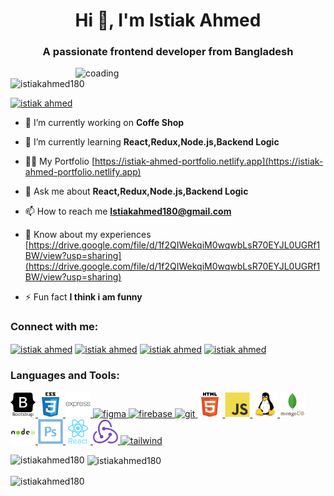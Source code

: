 <h1 align="center">Hi 👋, I'm Istiak Ahmed</h1>
<h3 align="center">A passionate frontend developer from Bangladesh</h3>

<img align="right" alt="coading" width="400" src="https://media.tenor.com/2nKSTDDekOgAAAAC/coding-kira.gif" >

<p align="left"> <img src="https://komarev.com/ghpvc/?username=istiakahmed180&label=Profile%20views&color=0e75b6&style=flat" alt="istiakahmed180" /> </p>

<p align="left"> <a href="https://twitter.com/istiak ahmed" target="blank"><img src="https://img.shields.io/twitter/follow/istiak ahmed?logo=twitter&style=for-the-badge" alt="istiak ahmed" /></a> </p>

- 🔭 I’m currently working on **Coffe Shop**

- 🌱 I’m currently learning **React,Redux,Node.js,Backend Logic**

- 👨‍💻 My Portfolio [https://istiak-ahmed-portfolio.netlify.app](https://istiak-ahmed-portfolio.netlify.app)

- 💬 Ask me about **React,Redux,Node.js,Backend Logic**

- 📫 How to reach me **Istiakahmed180@gmail.com**

- 📄 Know about my experiences [https://drive.google.com/file/d/1f2QIWekqiM0wqwbLsR70EYJL0UGRf1BW/view?usp=sharing](https://drive.google.com/file/d/1f2QIWekqiM0wqwbLsR70EYJL0UGRf1BW/view?usp=sharing)

- ⚡ Fun fact **I think i am funny**

<h3 align="left">Connect with me:</h3>
<p align="left">
<a href="https://twitter.com/istiak ahmed" target="blank"><img align="center" src="https://raw.githubusercontent.com/rahuldkjain/github-profile-readme-generator/master/src/images/icons/Social/twitter.svg" alt="istiak ahmed" height="30" width="40" /></a>
<a href="https://linkedin.com/in/istiak ahmed" target="blank"><img align="center" src="https://raw.githubusercontent.com/rahuldkjain/github-profile-readme-generator/master/src/images/icons/Social/linked-in-alt.svg" alt="istiak ahmed" height="30" width="40" /></a>
<a href="https://fb.com/istiak ahmed" target="blank"><img align="center" src="https://raw.githubusercontent.com/rahuldkjain/github-profile-readme-generator/master/src/images/icons/Social/facebook.svg" alt="istiak ahmed" height="30" width="40" /></a>
<a href="https://www.youtube.com/c/istiak ahmed" target="blank"><img align="center" src="https://raw.githubusercontent.com/rahuldkjain/github-profile-readme-generator/master/src/images/icons/Social/youtube.svg" alt="istiak ahmed" height="30" width="40" /></a>
</p>

<h3 align="left">Languages and Tools:</h3>
<p align="left"> <a href="https://getbootstrap.com" target="_blank" rel="noreferrer"> <img src="https://raw.githubusercontent.com/devicons/devicon/master/icons/bootstrap/bootstrap-plain-wordmark.svg" alt="bootstrap" width="40" height="40"/> </a> <a href="https://www.w3schools.com/css/" target="_blank" rel="noreferrer"> <img src="https://raw.githubusercontent.com/devicons/devicon/master/icons/css3/css3-original-wordmark.svg" alt="css3" width="40" height="40"/> </a> <a href="https://expressjs.com" target="_blank" rel="noreferrer"> <img src="https://raw.githubusercontent.com/devicons/devicon/master/icons/express/express-original-wordmark.svg" alt="express" width="40" height="40"/> </a> <a href="https://www.figma.com/" target="_blank" rel="noreferrer"> <img src="https://www.vectorlogo.zone/logos/figma/figma-icon.svg" alt="figma" width="40" height="40"/> </a> <a href="https://firebase.google.com/" target="_blank" rel="noreferrer"> <img src="https://www.vectorlogo.zone/logos/firebase/firebase-icon.svg" alt="firebase" width="40" height="40"/> </a> <a href="https://git-scm.com/" target="_blank" rel="noreferrer"> <img src="https://www.vectorlogo.zone/logos/git-scm/git-scm-icon.svg" alt="git" width="40" height="40"/> </a> <a href="https://www.w3.org/html/" target="_blank" rel="noreferrer"> <img src="https://raw.githubusercontent.com/devicons/devicon/master/icons/html5/html5-original-wordmark.svg" alt="html5" width="40" height="40"/> </a> <a href="https://developer.mozilla.org/en-US/docs/Web/JavaScript" target="_blank" rel="noreferrer"> <img src="https://raw.githubusercontent.com/devicons/devicon/master/icons/javascript/javascript-original.svg" alt="javascript" width="40" height="40"/> </a> <a href="https://www.linux.org/" target="_blank" rel="noreferrer"> <img src="https://raw.githubusercontent.com/devicons/devicon/master/icons/linux/linux-original.svg" alt="linux" width="40" height="40"/> </a> <a href="https://www.mongodb.com/" target="_blank" rel="noreferrer"> <img src="https://raw.githubusercontent.com/devicons/devicon/master/icons/mongodb/mongodb-original-wordmark.svg" alt="mongodb" width="40" height="40"/> </a> <a href="https://nodejs.org" target="_blank" rel="noreferrer"> <img src="https://raw.githubusercontent.com/devicons/devicon/master/icons/nodejs/nodejs-original-wordmark.svg" alt="nodejs" width="40" height="40"/> </a> <a href="https://www.photoshop.com/en" target="_blank" rel="noreferrer"> <img src="https://raw.githubusercontent.com/devicons/devicon/master/icons/photoshop/photoshop-line.svg" alt="photoshop" width="40" height="40"/> </a> <a href="https://reactjs.org/" target="_blank" rel="noreferrer"> <img src="https://raw.githubusercontent.com/devicons/devicon/master/icons/react/react-original-wordmark.svg" alt="react" width="40" height="40"/> </a> <a href="https://redux.js.org" target="_blank" rel="noreferrer"> <img src="https://raw.githubusercontent.com/devicons/devicon/master/icons/redux/redux-original.svg" alt="redux" width="40" height="40"/> </a> <a href="https://tailwindcss.com/" target="_blank" rel="noreferrer"> <img src="https://www.vectorlogo.zone/logos/tailwindcss/tailwindcss-icon.svg" alt="tailwind" width="40" height="40"/> </a> </p>

<p><img align="left" src="https://github-readme-stats.vercel.app/api/top-langs?username=istiakahmed180&show_icons=true&locale=en&layout=compact" alt="istiakahmed180" /></p>

<p>&nbsp;<img align="center" src="https://github-readme-stats.vercel.app/api?username=istiakahmed180&show_icons=true&locale=en" alt="istiakahmed180" /></p>

<p><img align="center" src="https://github-readme-streak-stats.herokuapp.com/?user=istiakahmed180&" alt="istiakahmed180" /></p>
